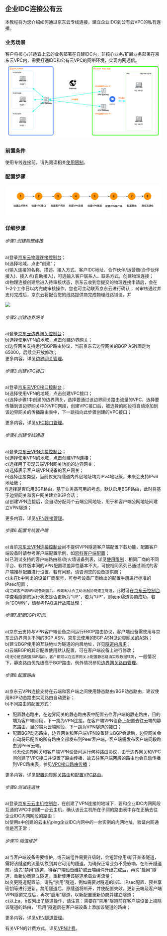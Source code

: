 ## 企业IDC连接公有云
本教程将为您介绍如何通过京东云专线连接，建立企业IDC到公有云VPC的私有连接。

### 业务场景
客户将核心/非适宜上云的业务部署在自建IDC内，非核心业务/扩展业务部署在京东云VPC内，需要打通IDC和公有云VPC的网络环境，实现内网通信。</br>
![](../../../../image/Networking/VPN/Getting-Started/connection-into-idc.png)

### 前置条件
使用专线连接前，请先阅读相关[使用限制](../Introduction/Restrictions.md)。

### 配置步骤
![](../../../../image/Networking/VPN/Getting-Started/connection-into-idc-step.png)

### 详细步骤
###### 步骤1.创建物理连接
a)登录[京东云物理连接控制台](https://cns-console.jdcloud.com/host/physicalConnection/list)；  </br>
b)选择地域，点击“创建”；</br>
c)输入连接的名称、描述、接入方式、客户IDC地址、合作伙伴/运营商(合作伙伴接入)、接入点(自助接入)，可选输入客户联系人、联系方式，创建物理连接；</br>
d)物理连接创建后进入待审核状态，京东云收到您提交的物理连接申请后，会在1~2个工作日以内完成审核操作，您也可主动联系京东云进行确认；
e)审核通过并支付完成后，京东云将配合您的线路提供商完成物理线路铺设，并

![](../../../../../image/Networking/VPN/Operation-Guide/create-vpnconnection.png)

###### 步骤2.创建边界网关

a)登录[京东云边界网关控制台](https://cns-console.jdcloud.com/host/borderGateway/list)；  </br>
b)选择使用VPN的地域，点击创建边界网关；</br>
c)边界网关支持运行BGP路由协议，当前京东云边界网关的BGP ASN固定为65000，后续会开放修改；</br>
更多内容，详见[边界网关管理](../Operation-Guide/Border-Gateway-Management/Border-Gateway-Configuration.md)。

###### 步骤3.创建VPC接口
a)登录[京东云VPC接口控制台](https://cns-console.jdcloud.com/host/vpcAttachment/list)；  </br>
b)选择使用VPN的地域，点击创建VPC接口；</br>
c)选择步骤1中创建的边界网关，选择要通过该边界网关路由流量的VPC，选择要传播到该边界网关中的VPC网段，创建VPC接口后，被选择的网段将自动添加到该边界网关的传播路由表中，下一跳指向此步骤创建的VPC接口；</br>

更多内容，详见[VPC接口管理](../Operation-Guide/Border-Gateway-Management/VPC-Attachment-Configuration.md)。

###### 步骤4.创建专线通道
a)登录[京东云VPN连接控制台](https://cns-console.jdcloud.com/host/vpnConnection/list)；  </br>
b)选择使用VPN的地域，点击创建VPN连接；</br>
c)选择用于实现云端VPN网关功能的边界网关；</br>
d)选择表示客户端VPN设备的客户网关；</br>
e)选择连接类型，当前仅支持隧道内外层地址均为IPv4地址簇，未来会支持IPv6地址簇；</br>
f)选择是否启用BGP路由，基于业务高可用的考虑，默认启用BGP路由，此时将基于边界网关和客户网关建立BGP会话；</br>
g)创建VPN连接后，会自动分配两个云端公网地址，用于和客户端公网地址间建立VPN隧道；</br>

更多内容，详见[VPN连接管理](../Operation-Guide/VPN-Connection-Management/VPN-Connection-Configuration.md)。

###### 步骤6.配置专线客户端
a)当前[京东云VPN连接控制台](https://cns-console.jdcloud.com/host/vpnConnection/list)尚不提供VPN隧道客户端配置下载功能，配置客户端设备时请参考客户端配置示例，如[思科客户端配置](../Operation-Guide/Client-Site-Configuration/Cisco-Configuration.md)；</br>
b)已测试支持的客户端路由器/防火墙设备列表，详见[使用限制](../Introduction/Restrictions.md)，相同厂商的不同平台、软件版本间的VPN配置项差异性基本不大，可按相同系列已通过测试的客户端推荐配置进行设置，若有问题，请咨询您的设备提供商；</br>
c)未在b中列出的设备厂商型号，可参考设备厂商给出的配置手册进行标准的IPsec配置；</br>
d)``完成客户端VPN设备配置后，云端默认会主动发起协商建立隧道``，此时可在[京东云控制台](https://console.jdcloud.com/overview)中查看隧道的运行状态是否更新为“UP”，若为“UP”，则表示隧道协商成功，若为“DOWN”，请参考[FAQ](../FAQ/FAQ.md)进行故障处理；</br>

###### 步骤7.配置BGP(可选)
a)京东云支持与VPN客户端设备之间运行EBGP路由协议，客户端设备需使用与京东云边界网关不同的BGP ASN，京东云使用的BGP ASN见[边界网关的ASN](../Operation-Guide/Border-Gateway-Management/Border-Gateway-Configuration.md)；</br>
b)建立BGP使用的互联地址为隧道的内层地址，详见[隧道内层IP](../Operation-Guide/VPN-Connection-Management/VPN-Tunnel-Configuration.md)；</br>
c)云端BGP的其它配置使用默认配置，可在客户端设备上进行修改；</br>
d)``无论是否配置BGP路由，客户都可以在边界网关上配置静态路由实现数据转发``，一般情况下，静态路由优先级高于BGP路由，例外情况参见[边界网关路由管理](https://docs.jdcloud.com/cn/direct-connection/border-gateway-features)。</br>

###### 步骤8.配置路由
a)京东云VPN连接支持在云端和客户端之间使用静态路由/BGP动态路由，建议使用BGP动态路由实现路由自动更新；</br>
b)不同路由的配置方式：</br>
  * 配置静态路由，在边界网关的静态路由表中配置去往客户端的静态路由，目的端为客户端网段，下一跳为VPN连接。在客户端VPN设备上配置去往云端的静态路由，目的端为云端网段，下一跳为VPN隧道的接口；</br>
  * 配置BGP动态路由，边界网关和客户端VPN设备建立BGP会话后，边界网关会自动将已配置的所有路由全部发布到Peer客户端，客户端需发布客户端网段路由到Peer云端。</br>
c)无论边界网关和客户端VPN设备间运行何种路由协议，由于边界网关和VPC间创建了VPC接口并设置了路由传播，故去往客户端网段的路由也会自动传播到VPC路由表，参见[VPC接口路由传播](https://docs.jdcloud.com/cn/direct-connection/vpc-interface-features)；</br>

更多内容，详见[配置边界网关路由](../Operation-Guide/Route-Management/Border-Gateway-Route-Configuration.md)和[配置VPC路由](../Operation-Guide/Route-Management/VPC-Route-Configuration.md)。

###### 步骤9.测试连通性
a)登录[京东云云主机控制台](https://cns-console.jdcloud.com/host/compute/list)，在创建了VPN连接的地域下，要和企业IDC内网网段互通的VPC中创建一台云主机，确认该云主机所在子网的路由表中存在正确去往企业IDC内网网段的路由；  </br>
b)使用a中创建的云主机ping企业IDC内网中的一台实例的内网地址，验证内网通信是否正常；</br>

###### 步骤10.隧道维护
a)当客户端设备需要维护，或云端组件需要升级时，会短暂停用/断开某条隧道，需将该隧道的流量切换到其它可用的隧道。为确保正常业务不受影响，在断开隧道前，请先“禁用”隧道，待客户端设备维护或云端组件升级完成后，再次“启用”隧道，重新协商建立隧道，重新使用该隧道承载业务流量；</br>
b)变更隧道配置前，请先“禁用”隧道，例如需要对隧道的IKE、IPsec配置、预共享密钥等进行更新。禁用隧道后，原隧道将断开，并使配置失效。更新云端及客户端VPN隧道完成后，再次“启用”隧道，以新配置重新协商并建立隧道；</br>
c)以上a、b仅列出了隧道操作，请注意：需要在“禁用”隧道前在客户端设备上摘除该隧道的路由，“启用”隧道后在客户端设备上添加该隧道的路由；</br>

更多内容，详见[VPN隧道管理](../Operation-Guide/VPN-Connection-Management/VPN-Tunnel-Configuration.md)。

有关VPN的计费方式，详见[VPN计费](../Pricing/Billing-Overview.md)。
